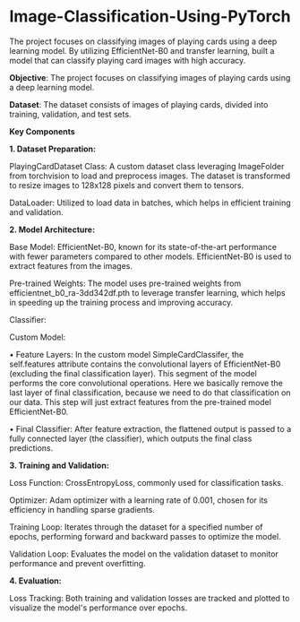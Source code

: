 # Image-Classification-Using-PyTorch
The project focuses on classifying images of playing cards using a deep learning model. By utilizing EfficientNet-B0 and transfer learning, built a model that can classify playing card images with high accuracy. 


**Objective**: The project focuses on classifying images of playing cards using a deep learning model.

**Dataset**: The dataset consists of images of playing cards, divided into training, validation, and test sets.

**Key Components**

**1.	Dataset Preparation:**

PlayingCardDataset Class: A custom dataset class leveraging ImageFolder from torchvision to load and preprocess images. The dataset is transformed to resize images to 128x128 pixels and convert them to tensors.

DataLoader: Utilized to load data in batches, which helps in efficient training and validation.

**2.	Model Architecture:**

Base Model: EfficientNet-B0, known for its state-of-the-art performance with fewer parameters compared to other models. EfficientNet-B0 is used to extract features from the images.

Pre-trained Weights: The model uses pre-trained weights from efficientnet_b0_ra-3dd342df.pth to leverage transfer learning, which helps in speeding up the training process and improving accuracy.

Classifier: 

Custom Model:

•	Feature Layers: In the custom model SimpleCardClassifer, the self.features attribute contains the convolutional layers of EfficientNet-B0 (excluding the final classification layer). This segment of the model performs the core convolutional operations. Here we basically remove the last layer of final classification, because we need to do that classification on our data. This step will just extract features from the pre-trained model EfficientNet-B0.

•	Final Classifier: After feature extraction, the flattened output is passed to a fully connected layer (the classifier), which outputs the final class predictions.

**3.	Training and Validation:**

Loss Function: CrossEntropyLoss, commonly used for classification tasks.

Optimizer: Adam optimizer with a learning rate of 0.001, chosen for its efficiency in handling sparse gradients.

Training Loop: Iterates through the dataset for a specified number of epochs, performing forward and backward passes to optimize the model.

Validation Loop: Evaluates the model on the validation dataset to monitor performance and prevent overfitting.

**4.	Evaluation:**

Loss Tracking: Both training and validation losses are tracked and plotted to visualize the model's performance over epochs.

